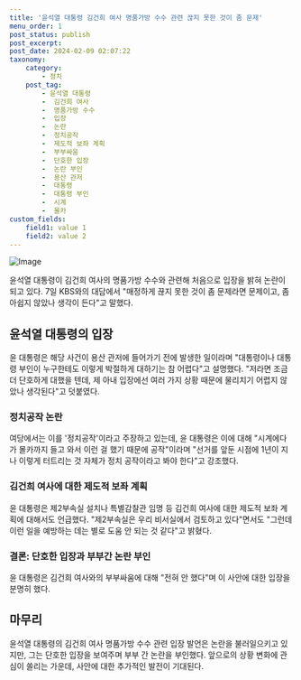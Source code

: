 ```yaml
---
title: '윤석열 대통령 김건희 여사 명품가방 수수 관련 끊지 못한 것이 좀 문제'
menu_order: 1
post_status: publish
post_excerpt: 
post_date: 2024-02-09 02:07:22
taxonomy:
    category:
        - 정치
    post_tag:
        - 윤석열 대통령
        -  김건희 여사
        -  명품가방 수수
        -  입장
        -  논란
        -  정치공작
        -  제도적 보좌 계획
        -  부부싸움
        -  단호한 입장
        -  논란 부인
        -  용산 관저
        -  대통령
        -  대통령 부인
        -  시계
        -  몰카
custom_fields:
    field1: value 1
    field2: value 2
---
```


![Image](https://imgnews.pstatic.net/image/214/2024/02/07/0001329572_001_20240208060401421.jpg?type=w647)

윤석열 대통령이 김건희 여사의 명품가방 수수와 관련해 처음으로 입장을 밝혀 논란이 되고 있다. 7일 KBS와의 대담에서 "매정하게 끊지 못한 것이 좀 문제라면 문제이고, 좀 아쉽지 않았나 생각이 든다"고 말했다.
## 윤석열 대통령의 입장 
윤 대통령은 해당 사건이 용산 관저에 들어가기 전에 발생한 일이라며 "대통령이나 대통령 부인이 누구한테도 이렇게 박절하게 대하기는 참 어렵다"고 설명했다. "저라면 조금 더 단호하게 대했을 텐데, 제 아내 입장에선 여러 가지 상황 때문에 물리치기 어렵지 않았나 생각된다"고 덧붙였다.
### 정치공작 논란 
여당에서는 이를 '정치공작'이라고 주장하고 있는데, 윤 대통령은 이에 대해 "시계에다가 몰카까지 들고 와서 이런 걸 했기 때문에 공작"이라며 "선거를 앞둔 시점에 1년이 지나 이렇게 터트리는 것 자체가 정치 공작이라고 봐야 한다"고 강조했다.
### 김건희 여사에 대한 제도적 보좌 계획 
윤 대통령은 제2부속실 설치나 특별감찰관 임명 등 김건희 여사에 대한 제도적 보좌 계획에 대해서도 언급했다. "제2부속실은 우리 비서실에서 검토하고 있다"면서도 "그런데 이런 일을 예방하는 데는 별로 도움 안 되는 것 같다"고 밝혔다.
### 결론: 단호한 입장과 부부간 논란 부인 
윤 대통령은 김건희 여사와의 부부싸움에 대해 "전혀 안 했다"며 이 사안에 대한 입장을 분명히 했다.
## 마무리
윤석열 대통령의 김건희 여사 명품가방 수수 관련 입장 발언은 논란을 불러일으키고 있지만, 그는 단호한 입장을 보여주며 부부 간 논란을 부인했다. 앞으로의 상황 변화에 관심이 쏠리는 가운데, 사안에 대한 추가적인 발전이 기대된다.
